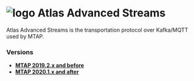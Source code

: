 # ![logo](/Media/branding.png) Atlas Advanced Streams

Atlas Advanced Streams is the transportation protocol over Kafka/MQTT used by MTAP.

### Versions
- [**MTAP 2019.2.x and before**](2019.1/README.md)<br>
- [**MTAP 2020.1.x and after**](2020.1/README.md)<br>
